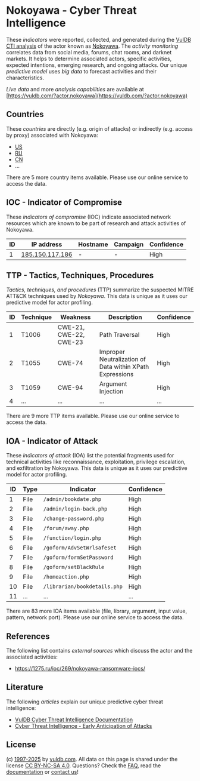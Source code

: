 # Nokoyawa - Cyber Threat Intelligence

These _indicators_ were reported, collected, and generated during the [VulDB CTI analysis](https://vuldb.com/?kb.cti) of the actor known as [Nokoyawa](https://vuldb.com/?actor.nokoyawa). The _activity monitoring_ correlates data from social media, forums, chat rooms, and darknet markets. It helps to determine associated actors, specific activities, expected intentions, emerging research, and ongoing attacks. Our unique _predictive model_ uses _big data_ to forecast activities and their characteristics.

_Live data_ and more _analysis capabilities_ are available at [https://vuldb.com/?actor.nokoyawa](https://vuldb.com/?actor.nokoyawa)

## Countries

These _countries_ are directly (e.g. origin of attacks) or indirectly (e.g. access by proxy) associated with Nokoyawa:

* [US](https://vuldb.com/?country.us)
* [RU](https://vuldb.com/?country.ru)
* [CN](https://vuldb.com/?country.cn)
* ...

There are 5 more country items available. Please use our online service to access the data.

## IOC - Indicator of Compromise

These _indicators of compromise_ (IOC) indicate associated network resources which are known to be part of research and attack activities of Nokoyawa.

ID | IP address | Hostname | Campaign | Confidence
-- | ---------- | -------- | -------- | ----------
1 | [185.150.117.186](https://vuldb.com/?ip.185.150.117.186) | - | - | High

## TTP - Tactics, Techniques, Procedures

_Tactics, techniques, and procedures_ (TTP) summarize the suspected MITRE ATT&CK techniques used by _Nokoyawa_. This data is unique as it uses our predictive model for actor profiling.

ID | Technique | Weakness | Description | Confidence
-- | --------- | -------- | ----------- | ----------
1 | T1006 | CWE-21, CWE-22, CWE-23 | Path Traversal | High
2 | T1055 | CWE-74 | Improper Neutralization of Data within XPath Expressions | High
3 | T1059 | CWE-94 | Argument Injection | High
4 | ... | ... | ... | ...

There are 9 more TTP items available. Please use our online service to access the data.

## IOA - Indicator of Attack

These _indicators of attack_ (IOA) list the potential fragments used for technical activities like reconnaissance, exploitation, privilege escalation, and exfiltration by Nokoyawa. This data is unique as it uses our predictive model for actor profiling.

ID | Type | Indicator | Confidence
-- | ---- | --------- | ----------
1 | File | `/admin/bookdate.php` | High
2 | File | `/admin/login-back.php` | High
3 | File | `/change-password.php` | High
4 | File | `/forum/away.php` | High
5 | File | `/function/login.php` | High
6 | File | `/goform/AdvSetWrlsafeset` | High
7 | File | `/goform/formSetPassword` | High
8 | File | `/goform/setBlackRule` | High
9 | File | `/homeaction.php` | High
10 | File | `/librarian/bookdetails.php` | High
11 | ... | ... | ...

There are 83 more IOA items available (file, library, argument, input value, pattern, network port). Please use our online service to access the data.

## References

The following list contains _external sources_ which discuss the actor and the associated activities:

* https://1275.ru/ioc/269/nokoyawa-ransomware-iocs/

## Literature

The following _articles_ explain our unique predictive cyber threat intelligence:

* [VulDB Cyber Threat Intelligence Documentation](https://vuldb.com/?kb.cti)
* [Cyber Threat Intelligence - Early Anticipation of Attacks](https://www.scip.ch/en/?labs.20201022)

## License

(c) [1997-2025](https://vuldb.com/?kb.changelog) by [vuldb.com](https://vuldb.com/?kb.about). All data on this page is shared under the license [CC BY-NC-SA 4.0](https://creativecommons.org/licenses/by-nc-sa/4.0/). Questions? Check the [FAQ](https://vuldb.com/?kb.faq), read the [documentation](https://vuldb.com/?kb) or [contact us](https://vuldb.com/?contact)!
